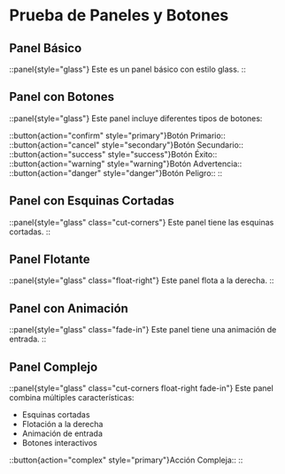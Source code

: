 # Prueba de Paneles y Botones

## Panel Básico
::panel{style="glass"}
Este es un panel básico con estilo glass.
::

## Panel con Botones
::panel{style="glass"}
Este panel incluye diferentes tipos de botones:

::button{action="confirm" style="primary"}Botón Primario::
::button{action="cancel" style="secondary"}Botón Secundario::
::button{action="success" style="success"}Botón Éxito::
::button{action="warning" style="warning"}Botón Advertencia::
::button{action="danger" style="danger"}Botón Peligro::
::

## Panel con Esquinas Cortadas
::panel{style="glass" class="cut-corners"}
Este panel tiene las esquinas cortadas.
::

## Panel Flotante
::panel{style="glass" class="float-right"}
Este panel flota a la derecha.
::

## Panel con Animación
::panel{style="glass" class="fade-in"}
Este panel tiene una animación de entrada.
::

## Panel Complejo
::panel{style="glass" class="cut-corners float-right fade-in"}
Este panel combina múltiples características:
- Esquinas cortadas
- Flotación a la derecha
- Animación de entrada
- Botones interactivos

::button{action="complex" style="primary"}Acción Compleja::
:: 